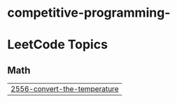 # competitive-programming-
<!---LeetCode Topics Start-->
# LeetCode Topics
## Math
|  |
| ------- |
| [2556-convert-the-temperature](https://github.com/ljdan1/Competitive-programming/tree/master/2556-convert-the-temperature) |
<!---LeetCode Topics End-->